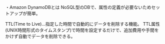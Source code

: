 ・Amazon DynamoDBとは
NoSQL型のDBで、属性の定義が必要ないためセットアップが簡単。

TTL(Time to Live)...指定した時間で自動的にデータを削除する機能。
TTL属性(UNIX時間形式のタイムスタンプ)で時間を設定するだけで、追加費用や手間をかけず自動でデータを削除できる。


